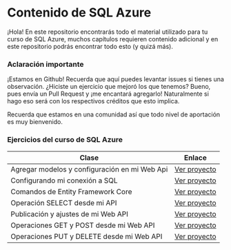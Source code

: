 # Contenido de SQL Azure

¡Hola! En este repositorio encontrarás todo el material utilizado para tu curso de SQL Azure, muchos capítulos requieren contenido adicional y en este repositorio podrás encontrar todo esto (y quizá más).

### Aclaración importante

¡Estamos en Github! Recuerda que aquí puedes levantar issues si tienes una observación. ¿Hiciste un ejercicio que mejoró los que tenemos? Bueno, pues envía un Pull Request y ¡me encantará agregarlo! Naturalmente si hago eso será con los respectivos créditos que esto implica.  

Recuerda que estamos en una comunidad así que todo nivel de aportación es muy bienvenido.

### Ejercicios del curso de SQL Azure

|Clase|Enlace|
| --------- | -------------------- |
|Agregar modelos y configuración en mi Web Api|[Ver proyecto](https://github.com/aminespinoza/ContenidoSQLAzure/Proyectos/Clase2)|
|Configurando mi conexión a SQL|[Ver proyecto](https://github.com/aminespinoza/ContenidoSQLAzure/Proyectos/Clase3)|
|Comandos de Entity Framework Core|[Ver proyecto](https://github.com/aminespinoza/ContenidoSQLAzure/Proyectos/Clase4)|
|Operación SELECT desde mi API|[Ver proyecto](https://github.com/aminespinoza/ContenidoSQLAzure/Proyectos/Clase5)|
|Publicación y ajustes de mi Web API|[Ver proyecto](https://github.com/aminespinoza/ContenidoSQLAzure/Proyectos/Clase6)|
|Operaciones GET y POST desde mi Web API|[Ver proyecto](https://github.com/aminespinoza/ContenidoSQLAzure/Proyectos/Clase7)|
|Operaciones PUT y DELETE desde mi Web API|[Ver proyecto](https://github.com/aminespinoza/ContenidoSQLAzure/Proyectos/Clase8)|




